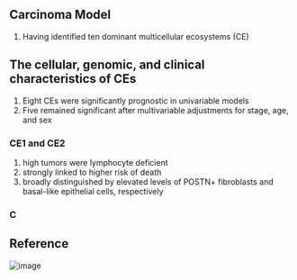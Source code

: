 ## Carcinoma Model
1. Having identified ten dominant multicellular ecosystems (CE)

## The cellular, genomic, and clinical characteristics of CEs
1. Eight CEs were significantly prognostic in univariable models
2. Five remained significant after multivariable adjustments for stage, age, and sex

### CE1 and CE2
1. high tumors were lymphocyte deficient
2. strongly linked to higher risk of death
3. broadly distinguished by elevated levels of POSTN+ fibroblasts and basal-like epithelial cells, respectively

### C

## Reference
![image](https://github.com/user-attachments/assets/c724c0c8-55aa-4023-a127-d12ce3a29180)
